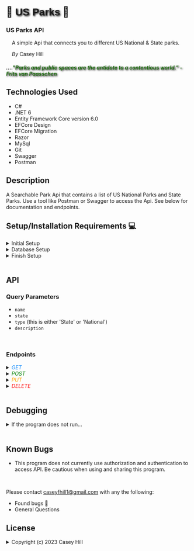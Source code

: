 # &#x1F332; <span style="font-family: sans-serif; text-shadow: 2px 2px 4px black;">US Parks</span> &#x1F332;

### US Parks API

&nbsp;&nbsp;&nbsp;&nbsp;A simple Api that connects you to different US National & State parks.

&nbsp;&nbsp;&nbsp;&nbsp;_By_ Casey Hill

##### ....<span style="color: rgb(33, 112, 19); text-shadow: 2px 2px 4px black; font-style: italic;">_"Parks and public spaces are the antidote to a contentious world."_ - Frits van Paasschen</span>

## **Technologies Used**

-   C#
-   .NET 6
-   Entity Framework Core version 6.0
-   EFCore Design
-   EFCore Migration
-   Razor
-   MySql
-   Git
-   Swagger
-   Postman

## **Description**

A Searchable Park Api that contains a list of US National Parks and State Parks.
Use a tool like Postman or Swagger to access the Api. See below for documentation and endpoints.
<br>

## **Setup/Installation Requirements** &#x1F4BB;

<details>
<summary> Initial Setup </summary>

-   Clone this repository to your local machine.
    ```bash
    $ git clone https://github.com/0art-vandelay0/ParksApi
    ```
-   Open VS Code (or your IDE of choice).
-   Open the top level directory you just cloned.
</details>

<details>
<summary> Database Setup </summary>

-   Use a MySql RDBMS (like MySql Workbench) to import/upload the **\_\_**.sql file and create your database.
-   In your ParksApi Directory, create a file with the name `appsettings.json` and copy and past the following code into this file:

    <pre><code>{
        "Logging": {
            "LogLevel": {
            "Default": "Information",
            "Microsoft.AspNetCore": "Warning"
            }
        },
        "AllowedHosts": "*",
        "ConnectionStrings": {
            "DefaultConnection": "Server=localhost;Port=3306;parks_api;uid=[YOUR_UID];pwd=[YOUR_PASSWORD];"
        }
    }</code></pre>

-   Use your personal UID and Password for your db connection and make sure you remove the brackets currently in place.
</details>

<details>
<summary> Finish Setup </summary>

-   In your terminal:

    Change directory (cd) to ParksApi.

    ```bash
    $ dotnet build
    ```

    ```bash
    $ dotnet ef migrations add Initial
    ```

    ```bash
    $ dotnet ef database update
    ```

    ```bash
    $ dotnet run
    ```

    (or `dotnet watch run` to avoid reloading with edits in real time, and have Swagger open).

-   A web page will automatically open in your browser at port 5000 or 5001
</details>

<br>

## API

### Query Parameters

-   `name`
-   `state`
-   `type` (this is either 'State' or 'National')
-   `description`

<br>

### Endpoints

<details>
<summary><span style="color: rgb(3, 132, 252); font-style: italic;">GET</span></summary>

#### <span style="color: rgb(3, 132, 252); font-style: italic;">GET</span> /api/parks <br>

-   Returns all parks (10 responses per page)

#### Query by parameter:

#### <span style="color: rgb(3, 132, 252); font-style: italic;">GET</span> /api/parks/name <br>

#### <span style="color: rgb(3, 132, 252); font-style: italic;">GET</span> /api/parks/state <br>

#### <span style="color: rgb(3, 132, 252); font-style: italic;">GET</span> /api/parks/type <br>

#### <span style="color: rgb(3, 132, 252); font-style: italic;">GET</span> /api/parks/description <br>

Search for parks by name, state, type, and description. The program will search using keyword and return any Park where the keyword is found in the parameter. <br>For example, `https://localhost:5001/api/Parks?description=murder` will return the result:

<img src="img/description.jpg" alt="example api response" width="300">
<br>
</details>

<details>
<summary><span style="color: green; font-style: italic;">POST</span></summary>
<br>
<span style="color: green; font-style: italic;">POST</span> /api/parks
<br>Create a new Park object in the body in JSON format:
<br><br>
<img src="img/post.jpg" alt="example api response" width="300">
<br><br>
</details>

<details>
<summary><span style="color: orange; font-style: italic;">PUT</span></summary>
<br>
<span style="color: orange; font-style: italic;">PUT</span> /api/parks
<br><br>

Edit the details of a Park object.
Always signify the `parkId` of the targeted object. <br>For example, to edit <span style="color: orange; font-style: italic;">&nbsp;PUT&nbsp;</span> `http://localhost:5000/api/parks/1`:

<img src="img/put.jpg" alt="example api response" width="300">
<br><br>
</details>
<details>
<summary><span style="color: red; font-style: italic;">DELETE</span></summary>
<br>
<span style="color: red; font-style: italic;">DELETE</span> /api/parks
<br><br>

</details>

<br>

## Debugging

<details>
<summary> If the program does not run...</summary>

-   Make sure you have the appropriate packages installed to run dotnet

    -   In your Terminal, enter the following commands:<br>
        ```bash
        $ dotnet tool install --global dotnet-ef --version 6.0.0
        ```
        ```bash
        $ dotnet add package Microsoft.EntityFrameworkCore -v 6.0.0
        ```
        ```bash
        $ dotnet add package Pomelo.EntityFrameworkCore.MySql -v 6.0.0
        ```
        ```bash
        $ dotnet add package Microsoft.EntityFrameworkCore.Design -v 6.0.0
        ```

-   To overwrite a different version of .NET to .NET 6, Try creating a `global.json` file in the Factory dir that contains the following code to override the default version, if your version exceeds .NET 6.0:<br>
    <pre><code>{
        "sdk": {
            "version": "6.0.402"
        }
    }
    </code></pre>

</details>

<br>

## **Known Bugs**

-   This program does not currently use authorization and authentication to access API. Be cautious when using and sharing this program.

<br>

Please contact [caseyfhill1@gmail.com](mailto:caseyfhill1@gmail.com?subject=Hello%20Casey,&body=Nice%20job!%20)
with any the following:

-   Found bugs &#x1F41E;
-   General Questions

## License

<details>
<summary>Copyright (c) 2023 Casey Hill</summary>
<br>
Permission is hereby granted, free of charge, to any person obtaining a copy
of this software and associated documentation files (the "Software"), to deal
in the Software without restriction, including without limitation the rights
to use, copy, modify, merge, publish, distribute, sublicense, and/or sell
copies of the Software, and to permit persons to whom the Software is
furnished to do so, subject to the following conditions:

The above copyright notice and this permission notice shall be included in all
copies or substantial portions of the Software.

THE SOFTWARE IS PROVIDED "AS IS", WITHOUT WARRANTY OF ANY KIND, EXPRESS OR
IMPLIED, INCLUDING BUT NOT LIMITED TO THE WARRANTIES OF MERCHANTABILITY,
FITNESS FOR A PARTICULAR PURPOSE AND NONINFRINGEMENT. IN NO EVENT SHALL THE
AUTHORS OR COPYRIGHT HOLDERS BE LIABLE FOR ANY CLAIM, DAMAGES OR OTHER
LIABILITY, WHETHER IN AN ACTION OF CONTRACT, TORT OR OTHERWISE, ARISING FROM,
OUT OF OR IN CONNECTION WITH THE SOFTWARE OR THE USE OR OTHER DEALINGS IN THE
SOFTWARE.
</detalis>
